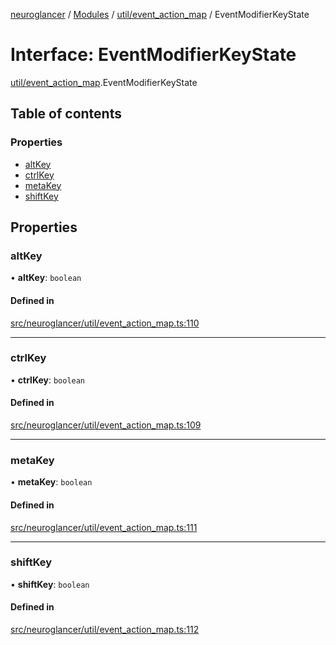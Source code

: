 [neuroglancer](../README.md) / [Modules](../modules.md) / [util/event\_action\_map](../modules/util_event_action_map.md) / EventModifierKeyState

# Interface: EventModifierKeyState

[util/event_action_map](../modules/util_event_action_map.md).EventModifierKeyState

## Table of contents

### Properties

- [altKey](util_event_action_map.EventModifierKeyState.md#altkey)
- [ctrlKey](util_event_action_map.EventModifierKeyState.md#ctrlkey)
- [metaKey](util_event_action_map.EventModifierKeyState.md#metakey)
- [shiftKey](util_event_action_map.EventModifierKeyState.md#shiftkey)

## Properties

### altKey

• **altKey**: `boolean`

#### Defined in

[src/neuroglancer/util/event_action_map.ts:110](https://github.com/ActiveBrainAtlas2/neuroglancer/blob/1beb5d34/src/neuroglancer/util/event_action_map.ts#L110)

___

### ctrlKey

• **ctrlKey**: `boolean`

#### Defined in

[src/neuroglancer/util/event_action_map.ts:109](https://github.com/ActiveBrainAtlas2/neuroglancer/blob/1beb5d34/src/neuroglancer/util/event_action_map.ts#L109)

___

### metaKey

• **metaKey**: `boolean`

#### Defined in

[src/neuroglancer/util/event_action_map.ts:111](https://github.com/ActiveBrainAtlas2/neuroglancer/blob/1beb5d34/src/neuroglancer/util/event_action_map.ts#L111)

___

### shiftKey

• **shiftKey**: `boolean`

#### Defined in

[src/neuroglancer/util/event_action_map.ts:112](https://github.com/ActiveBrainAtlas2/neuroglancer/blob/1beb5d34/src/neuroglancer/util/event_action_map.ts#L112)
